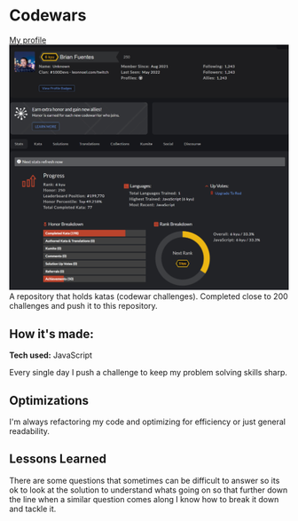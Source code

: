 # Codewars
[My profile](https://www.codewars.com/users/Brian%20Fuentes)
![Codewar profile stat](https://github.com/brianf4/codewars/blob/main/codewarThumbnail.png)
A repository that holds katas (codewar challenges). Completed close to 200 challenges and push it to this repository. 

## How it's made:
**Tech used:** JavaScript

Every single day I push a challenge to keep my problem solving skills sharp. 

## Optimizations

I'm always refactoring my code and optimizing for efficiency or just general readability. 

## Lessons Learned
There are some questions that sometimes can be difficult to answer so its ok to look at the solution to understand whats going on so that further down the line when a similar question comes along I know how to break it down and tackle it. 
